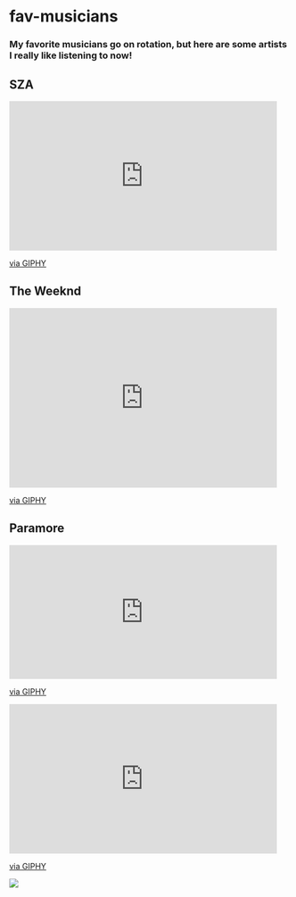 # fav-musicians

<h3>My favorite musicians go on rotation, but here are some artists I really like listening to now!</h3>

## SZA
<iframe src="https://giphy.com/embed/4jZk3eOiJTj3qByXXJ" width="480" height="268" frameBorder="0" class="giphy-embed" allowFullScreen></iframe><p><a href="https://giphy.com/gifs/snl-saturday-night-live-season-48-4jZk3eOiJTj3qByXXJ">via GIPHY</a></p>

## The Weeknd
<iframe src="https://giphy.com/embed/Flgn4T7n6ijXIaP3nK" width="480" height="322" frameBorder="0" class="giphy-embed" allowFullScreen></iframe><p><a href="https://giphy.com/gifs/theweeknd-the-weeknd-take-my-breath-Flgn4T7n6ijXIaP3nK">via GIPHY</a></p>

## Paramore
<iframe src="https://giphy.com/embed/EPEoHM70HZLEc" width="480" height="240" frameBorder="0" class="giphy-embed" allowFullScreen></iframe><p><a href="https://giphy.com/gifs/paramore-3d-hayley-williams-EPEoHM70HZLEc">via GIPHY</a></p>


<iframe src="https://giphy.com/embed/4jZk3eOiJTj3qByXXJ" width="480" height="268" frameBorder="0" class="giphy-embed" allowFullScreen></iframe><p><a href="https://giphy.com/gifs/snl-saturday-night-live-season-48-4jZk3eOiJTj3qByXXJ">via GIPHY</a></p>

![](https://giphy.com/gifs/snl-saturday-night-live-season-48-4jZk3eOiJTj3qByXXJ)
